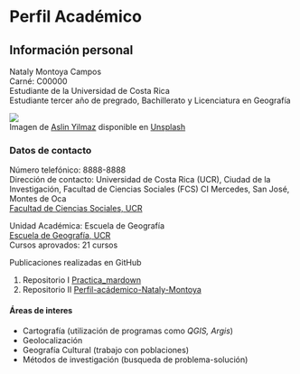 # Perfil Académico

## Información personal 
Nataly Montoya Campos  
Carné: C00000  
Estudiante de la Universidad de Costa Rica  
Estudiante tercer año de pregrado, Bachillerato y Licenciatura en Geografía
  
![](https://images.unsplash.com/photo-1503503330041-4cd943d2b61f?ixlib=rb-1.2.1&ixid=MnwxMjA3fDB8MHxzZWFyY2h8NXx8Z2VvZ3JhcGh5fGVufDB8fDB8fA%3D%3D&auto=format&fit=crop&w=700&q=60)  
Imagen de [Aslin Yilmaz](https://unsplash.com/@aslylmz) disponible en [Unsplash](https://unsplash.com/s/photos/geography)
  
### Datos de contacto  
Número telefónico: 8888-8888  
Dirección de contacto: Universidad de Costa Rica (UCR), Ciudad de la Investigación, Facultad de Ciencias Sociales (FCS) CI Mercedes, San José, Montes de Oca   
[Facultad de Ciencias Sociales, UCR](https://www.fcs.ucr.ac.cr/)  

Unidad Académica: Escuela de Geografía   
[Escuela de Geografía, UCR](https://www.geografia.fcs.ucr.ac.cr/)  
Cursos aprovados: 21 cursos

Publicaciones realizadas en GitHub  
 1. Repositorio I  [Practica_mardown](https://github.com/NatyMC/Practica_markdown)   
 2. Repositorio II [Perfil-acádemico-Nataly-Montoya](https://github.com/NatyMC/Perfil-academico-Nataly-Montoya)  

#### Áreas de interes  
- Cartografía (utilización de programas como *QGIS, Argis*)
- Geolocalización 
- Geografía Cultural (trabajo con poblaciones)
- Métodos de investigación (busqueda de problema-solución)







